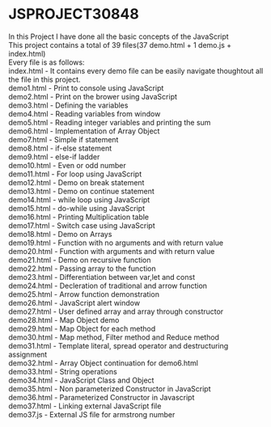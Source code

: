 # JSPROJECT30848
In this Project I have done all the basic concepts of the JavaScript<br/>
This project contains a total of 39 files(37 demo.html + 1 demo.js + index.html)<br/>
Every file is as follows:<br/>
index.html - It contains every demo file can be easily navigate thoughtout all the file in this project.<br/>
demo1.html - Print to console using JavaScript<br/>
demo2.html - Print on the brower using JavaScript<br/>
demo3.html - Defining the variables<br/>
demo4.html - Reading variables from window<br/>
demo5.html - Reading integer variables and printing the sum<br/>
demo6.html - Implementation of Array Object<br/>
demo7.html - Simple if statement<br/>
demo8.html - if-else statement<br/>
demo9.html - else-if ladder<br/>
demo10.html - Even or odd number<br/>
demo11.html - For loop using JavaScript<br/>
demo12.html - Demo on break statement<br/>
demo13.html - Demo on continue statement<br/>
demo14.html - while loop using JavaScript<br/>
demo15.html - do-while using JavaScript<br/>
demo16.html - Printing Multiplication table<br/>
demo17.html - Switch case using JavaScript<br/>
demo18.html - Demo on Arrays<br/>
demo19.html - Function with no arguments and with return value<br/>
demo20.html - Function with arguments and with return value<br/>
demo21.html - Demo on recursive function<br/>
demo22.html - Passing array to the function<br/>
demo23.html - Differentiation between var,let and const<br/>
demo24.html - Decleration of traditional and arrow function<br/>
demo25.html - Arrow function demonstration<br/>
demo26.html - JavaScript alert window<br/>
demo27.html - User defined array and array through constructor<br/>
demo28.html - Map Object demo<br/>
demo29.html - Map Object for each method<br/>
demo30.html - Map method, Filter method and Reduce method<br/>
demo31.html - Template literal, spread operator and destructuring assignment<br/>
demo32.html - Array Object continuation for demo6.html<br/>
demo33.html - String operations<br/>
demo34.html - JavaScript Class and Object<br/>
demo35.html - Non parameterized Constructor in JavaScript<br/>
demo36.html - Parameterized Constructor in Javascript<br/>
demo37.html - Linking external JavaScript file<br/>
demo37.js - External JS file for armstrong number<br/>
